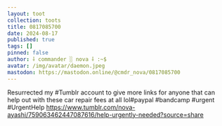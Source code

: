 ```yaml
---
layout: toot
collection: toots
title: 0817085700
date: 2024-08-17
published: true
tags: []
pinned: false
author: ⸸ commander ░ nova ⸸ :~$
avatar: /img/avatar/daemon.jpeg
mastodon: https://mastodon.online/@cmdr_nova/0817085700
---
```


Resurrected my #Tumblr account to give more links for anyone that can help out with these car repair fees at all lol#paypal #bandcamp #urgent #UrgentHelp https://www.tumblr.com/nova-ayashi/759063462447087616/help-urgently-needed?source=share
